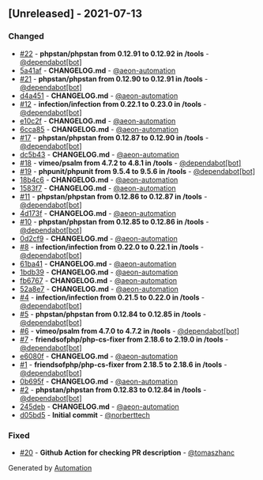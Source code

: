 ## [Unreleased] - 2021-07-13

### Changed
- [#22](https://github.com/flow-php/etl-loader/pull/22) - **phpstan/phpstan from 0.12.91 to 0.12.92 in /tools** - [@dependabot[bot]](https://github.com/apps/dependabot)
- [5a41af](https://github.com/flow-php/etl-loader/commit/5a41aff5f5d81320b8061f57ff1aa9a397136fbd) - **CHANGELOG.md** - [@aeon-automation](https://github.com/aeon-automation)
- [#21](https://github.com/flow-php/etl-loader/pull/21) - **phpstan/phpstan from 0.12.90 to 0.12.91 in /tools** - [@dependabot[bot]](https://github.com/apps/dependabot)
- [d4a451](https://github.com/flow-php/etl-loader/commit/d4a4516a84008dd9d15839833ed441806c3a789f) - **CHANGELOG.md** - [@aeon-automation](https://github.com/aeon-automation)
- [#12](https://github.com/flow-php/etl-loader/pull/12) - **infection/infection from 0.22.1 to 0.23.0 in /tools** - [@dependabot[bot]](https://github.com/apps/dependabot)
- [e10c2f](https://github.com/flow-php/etl-loader/commit/e10c2f8186600573310a5c2e12b43a8f665bc27e) - **CHANGELOG.md** - [@aeon-automation](https://github.com/aeon-automation)
- [6cca85](https://github.com/flow-php/etl-loader/commit/6cca85ba4bead3025bf2d971d3084f0bbb3d29de) - **CHANGELOG.md** - [@aeon-automation](https://github.com/aeon-automation)
- [#17](https://github.com/flow-php/etl-loader/pull/17) - **phpstan/phpstan from 0.12.87 to 0.12.90 in /tools** - [@dependabot[bot]](https://github.com/apps/dependabot)
- [dc5b43](https://github.com/flow-php/etl-loader/commit/dc5b436a2bba8f57d81aa094dabf760455173e45) - **CHANGELOG.md** - [@aeon-automation](https://github.com/aeon-automation)
- [#18](https://github.com/flow-php/etl-loader/pull/18) - **vimeo/psalm from 4.7.2 to 4.8.1 in /tools** - [@dependabot[bot]](https://github.com/apps/dependabot)
- [#19](https://github.com/flow-php/etl-loader/pull/19) - **phpunit/phpunit from 9.5.4 to 9.5.6 in /tools** - [@dependabot[bot]](https://github.com/apps/dependabot)
- [18b4c6](https://github.com/flow-php/etl-loader/commit/18b4c695334ac1e87f3e2f6705db056f95675be3) - **CHANGELOG.md** - [@aeon-automation](https://github.com/aeon-automation)
- [1583f7](https://github.com/flow-php/etl-loader/commit/1583f7395e444b1069088c08ea7b59ed0cdc0b2b) - **CHANGELOG.md** - [@aeon-automation](https://github.com/aeon-automation)
- [#11](https://github.com/flow-php/etl-loader/pull/11) - **phpstan/phpstan from 0.12.86 to 0.12.87 in /tools** - [@dependabot[bot]](https://github.com/apps/dependabot)
- [4d173f](https://github.com/flow-php/etl-loader/commit/4d173fcbf9e9df16ef10448fe3aca65af56979ed) - **CHANGELOG.md** - [@aeon-automation](https://github.com/aeon-automation)
- [#10](https://github.com/flow-php/etl-loader/pull/10) - **phpstan/phpstan from 0.12.85 to 0.12.86 in /tools** - [@dependabot[bot]](https://github.com/apps/dependabot)
- [0d2cf9](https://github.com/flow-php/etl-loader/commit/0d2cf984d2365d1a1b7b0270b923180ae26a79f8) - **CHANGELOG.md** - [@aeon-automation](https://github.com/aeon-automation)
- [#8](https://github.com/flow-php/etl-loader/pull/8) - **infection/infection from 0.22.0 to 0.22.1 in /tools** - [@dependabot[bot]](https://github.com/apps/dependabot)
- [61ba41](https://github.com/flow-php/etl-loader/commit/61ba41c2291f68b01330f5c35fb112772c612a2d) - **CHANGELOG.md** - [@aeon-automation](https://github.com/aeon-automation)
- [1bdb39](https://github.com/flow-php/etl-loader/commit/1bdb394541a8e514b0924010321c51c28d6c0b48) - **CHANGELOG.md** - [@aeon-automation](https://github.com/aeon-automation)
- [fb6767](https://github.com/flow-php/etl-loader/commit/fb6767b10ab0aa34c53424489a8afc1f6f30dd34) - **CHANGELOG.md** - [@aeon-automation](https://github.com/aeon-automation)
- [52a8e7](https://github.com/flow-php/etl-loader/commit/52a8e75b39864cdcd4c2790944b41d7e9c89429e) - **CHANGELOG.md** - [@aeon-automation](https://github.com/aeon-automation)
- [#4](https://github.com/flow-php/etl-loader/pull/4) - **infection/infection from 0.21.5 to 0.22.0 in /tools** - [@dependabot[bot]](https://github.com/apps/dependabot)
- [#5](https://github.com/flow-php/etl-loader/pull/5) - **phpstan/phpstan from 0.12.84 to 0.12.85 in /tools** - [@dependabot[bot]](https://github.com/apps/dependabot)
- [#6](https://github.com/flow-php/etl-loader/pull/6) - **vimeo/psalm from 4.7.0 to 4.7.2 in /tools** - [@dependabot[bot]](https://github.com/apps/dependabot)
- [#7](https://github.com/flow-php/etl-loader/pull/7) - **friendsofphp/php-cs-fixer from 2.18.6 to 2.19.0 in /tools** - [@dependabot[bot]](https://github.com/apps/dependabot)
- [e6080f](https://github.com/flow-php/etl-loader/commit/e6080f0edef6e7412d627fb896bbed1b6f498581) - **CHANGELOG.md** - [@aeon-automation](https://github.com/aeon-automation)
- [#1](https://github.com/flow-php/etl-loader/pull/1) - **friendsofphp/php-cs-fixer from 2.18.5 to 2.18.6 in /tools** - [@dependabot[bot]](https://github.com/apps/dependabot)
- [0b695f](https://github.com/flow-php/etl-loader/commit/0b695f5e848a1a6e3db9119536a7ca5202a40df3) - **CHANGELOG.md** - [@aeon-automation](https://github.com/aeon-automation)
- [#2](https://github.com/flow-php/etl-loader/pull/2) - **phpstan/phpstan from 0.12.83 to 0.12.84 in /tools** - [@dependabot[bot]](https://github.com/apps/dependabot)
- [245deb](https://github.com/flow-php/etl-loader/commit/245debcbf35fe2c52114ca40371f864cd649938e) - **CHANGELOG.md** - [@aeon-automation](https://github.com/aeon-automation)
- [d05bd5](https://github.com/flow-php/etl-loader/commit/d05bd5b07b574360ae26193f386ce2c51ab7772b) - **Initial commit** - [@norberttech](https://github.com/norberttech)

### Fixed
- [#20](https://github.com/flow-php/etl-loader/pull/20) - **Github Action for checking PR description** - [@tomaszhanc](https://github.com/tomaszhanc)

Generated by [Automation](https://github.com/aeon-php/automation)